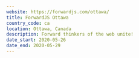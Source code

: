 ```yaml
---
website: https://forwardjs.com/ottawa/
title: ForwardJS Ottawa
country_code: ca
location: Ottawa, Canada
description: Forward thinkers of the web unite!
date_start: 2020-05-26
date_end: 2020-05-29
---
```

